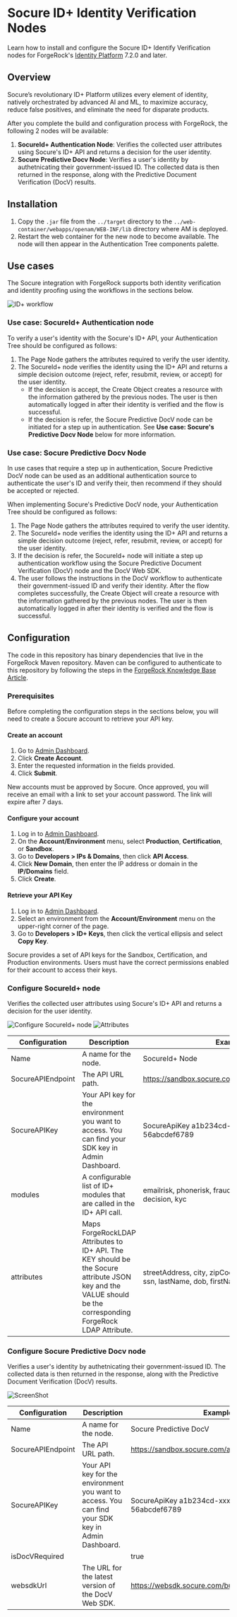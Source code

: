 <!--
 * The contents of this file are subject to the terms of the Common Development and
 * Distribution License (the License). You may not use this file except in compliance with the
 * License.
 *
 * You can obtain a copy of the License at legal/CDDLv1.0.txt. See the License for the
 * specific language governing permission and limitations under the License.
 *
 * When distributing Covered Software, include this CDDL Header Notice in each file and include
 * the License file at legal/CDDLv1.0.txt. If applicable, add the following below the CDDL
 * Header, with the fields enclosed by brackets [] replaced by your own identifying
 * information: "Portions copyright [year] [name of copyright owner]".
 *
 * Copyright 2022 ForgeRock AS.
-->

# Socure ID+ Identity Verification Nodes

Learn how to install and configure the Socure ID+ Identify Verification nodes for ForgeRock's [Identity Platform](forgerock_platform) 7.2.0 and later. 

## Overview 

Socure’s revolutionary ID+ Platform utilizes every element of identity, natively orchestrated by advanced AI and ML, to maximize accuracy, reduce false positives, and eliminate the need for disparate products. 

After you complete the build and configuration process with ForgeRock, the following 2 nodes will be available:

1. **SocureId+ Authentication Node**: Verifies the collected user attributes using Socure's ID+ API and returns a decision for the user identity.
2. **Socure Predictive Docv Node**: Verifies a user's identity by authetnicating their government-issued ID. The collected data is then returned in the response, along with the Predictive Document Verification (DocV) results. 

## Installation 

1. Copy the `.jar` file from the `../target` directory to the `../web-container/webapps/openam/WEB-INF/lib` directory where AM is deployed. 
2. Restart the web container for the new node to become available. The node will then appear in the Authentication Tree components palette.

## Use cases

The Socure integration with ForgeRock supports both identity verification and identity proofing using the workflows in the sections below. 

![ID+ workflow](./screenshots/usecase1.png)

### Use case: SocureId+ Authentication node

To verify a user's identity with the Socure's ID+ API, your Authentication Tree should be configured as follows: 

1. The Page Node gathers the attributes required to verify the user identity. 
2. The SocureId+ node verifies the identity using the ID+ API and returns a simple decision outcome (reject, refer, resubmit, review, or accept) for the user identity. 
    - If the decision is accept, the Create Object creates a resource with the information gathered by the previous nodes. The user is then automatically logged in after their identity is verified and the flow is successful. 
    - If the decision is refer, the Socure Predictive DocV node can be initiated for a step up in authentication. See **Use case: Socure's Predictive Docv Node** below for more information. 

### Use case: Socure Predictive Docv Node

In use cases that require a step up in authentication, Socure Predictive DocV node can be used as an additional authentication source to authenticate the user's ID and verify their, then recommend if they should be accepted or rejected.

When implementing Socure's Predictive DocV node, your Authentication Tree should be configured as follows: 

1. The Page Node gathers the attributes required to verify the user identity. 
2. The SocureId+ node verifies the identity using the ID+ API and returns a simple decision outcome (reject, refer, resubmit, review, or accept) for the user identity. 
3. If the decision is refer, the SocureId+ node will initiate a step up authentication workflow using the Socure Predictive Document Verification (DocV) node and the DocV Web SDK. 
4. The user follows the instructions in the DocV workflow to authenticate their government-issued ID and verify their identity. After the flow completes successfully, the Create Object will create a resource with the information gathered by the previous nodes. The user is then automatically logged in after their identity is verified and the flow is successful.

## Configuration

The code in this repository has binary dependencies that live in the ForgeRock Maven repository. Maven can be configured to authenticate to this repository by following the steps in the [ForgeRock Knowledge Base Article](https://backstage.forgerock.com/knowledge/kb/article/a74096897).

### Prerequisites

Before completing the configuration steps in the sections below, you will need to create a Socure account to retrieve your API key. 

#### Create an account

1. Go to [Admin Dashboard](dashboard.socure.com).
2. Click **Create Account**.
3. Enter the requested information in the fields provided.
4. Click **Submit**. 

New accounts must be approved by Socure. Once approved, you will receive an email with a link to set your account password. The link will expire after 7 days.

#### Configure your account

1. Log in to [Admin Dashboard](dashboard.socure.com).
2. On the **Account/Environment** menu, select **Production**, **Certification**, or **Sandbox**.
3. Go to **Developers > IPs & Domains**, then click **API Access**.
4. Click **New Domain**, then enter the IP address or domain in the **IP/Domains** field.
5. Click **Create**.

#### Retrieve your API Key

1. Log in to [Admin Dashboard](dashboard.socure.com).
2. Select an environment from the **Account/Environment** menu on the upper-right corner of the page.
3. Go to **Developers > ID+ Keys**, then click the vertical ellipsis and select **Copy Key**.

Socure provides a set of API keys for the Sandbox, Certification, and Production environments. Users must have the correct permissions enabled for their account to access their keys.

### Configure SocureId+ node

Verifies the collected user attributes using Socure's ID+ API and returns a decision for the user identity.

![Configure SocureId+ node](./screenshots/socureIdPlusConfig.png)
![Attributes](./screenshots/attributes.png)

| Configuration     | Description                                                                                                                                                   | Example                                                                                             |
|-------------------|---------------------------------------------------------------------------------------------------------------------------------------------------------------|-----------------------------------------------------------------------------------------------------|
| Name              | A name for the node.                                                                                                                                          | SocureId+ Node                                                                                      |
| SocureAPIEndpoint | The API URL path.                                                                                                                                             | https://sandbox.socure.com/api/3.0/EmailAuthScore                                                   |
| SocureAPIKey      | Your API key for the environment you want to access. You can find your SDK key in Admin Dashboard.                                                            | SocureApiKey a1b234cd-xxxx-xxxx-xxxx-56abcdef6789                                                   |
| modules           | A configurable list of ID+ modules that are called in the ID+ API call.                                                                                       | emailrisk, phonerisk, fraud, addressrisk, synthetic, decision, kyc                                  |
| attributes        | Maps ForgeRockLDAP Attributes to ID+ API. The KEY should be the Socure attribute JSON key and the VALUE should be the corresponding ForgeRock LDAP Attribute. | streetAddress, city, zipCode, countryCode, email, ssn, lastName, dob, firstName, mobilePhone, state |

### Configure Socure Predictive Docv node

Verifies a user's identity by authetnicating their government-issued ID. The collected data is then returned in the response, along with the Predictive Document Verification (DocV) results. 

![ScreenShot](./screenshots/docv_config.png)

| Configuration             | Description                                                                                        | Example                                           |
|-------------------|----------------------------------------------------------------------------------------------------|---------------------------------------------------|
| Name              | A name for the node.                                                                               | Socure Predictive DocV                            |
| SocureAPIEndpoint | The API URL path.                                                                                  | https://sandbox.socure.com/api/3.0/EmailAuthScore |
| SocureAPIKey      | Your API key for the environment you want to access. You can find your SDK key in Admin Dashboard. | SocureApiKey a1b234cd-xxxx-xxxx-xxxx-56abcdef6789 |
| isDocVRequired    |                                                                                                    | true                                              |
| websdkUrl         | The URL for the latest version of the DocV Web SDK.                                                | https://websdk.socure.com/bundle.js               |
